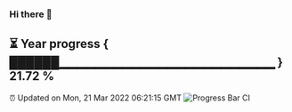 ### Hi there 👋
⏳ Year progress { ██████▁▁▁▁▁▁▁▁▁▁▁▁▁▁▁▁▁▁▁▁▁▁▁▁ } 21.72 %
---
⏰ Updated on Mon, 21 Mar 2022 06:21:15 GMT
![Progress Bar CI](https://github.com/liununu/liununu/workflows/Progress%20Bar%20CI/badge.svg)
